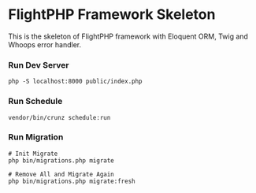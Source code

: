 # FlightPHP Framework Skeleton

This is the skeleton of FlightPHP framework with Eloquent ORM, Twig and Whoops error handler.

### Run Dev Server
```
php -S localhost:8000 public/index.php
```

### Run Schedule
```
vendor/bin/crunz schedule:run
```

### Run Migration
```
# Init Migrate
php bin/migrations.php migrate

# Remove All and Migrate Again
php bin/migrations.php migrate:fresh
```